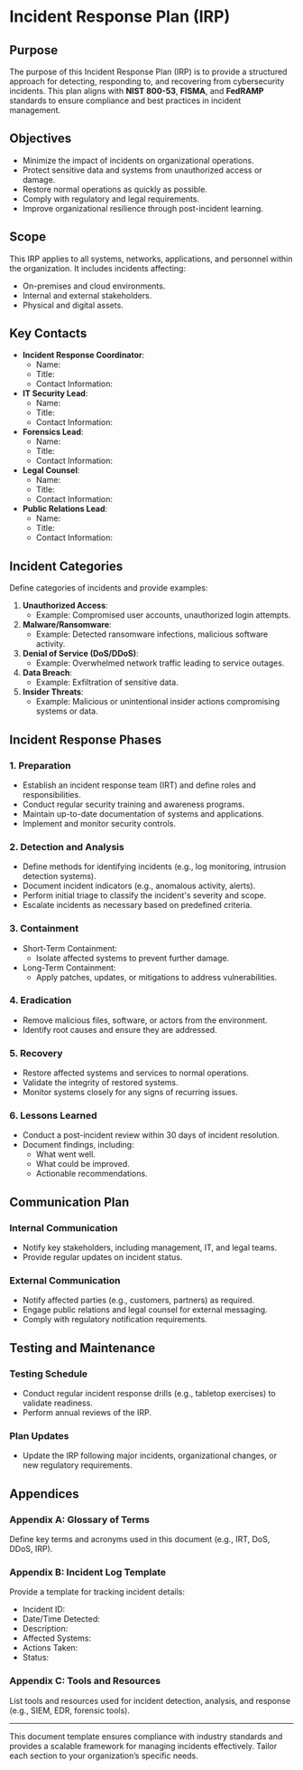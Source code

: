 # Incident Response Plan (IRP)

## Purpose
The purpose of this Incident Response Plan (IRP) is to provide a structured approach for detecting, responding to, and recovering from cybersecurity incidents. This plan aligns with **NIST 800-53**, **FISMA**, and **FedRAMP** standards to ensure compliance and best practices in incident management.

## Objectives
- Minimize the impact of incidents on organizational operations.
- Protect sensitive data and systems from unauthorized access or damage.
- Restore normal operations as quickly as possible.
- Comply with regulatory and legal requirements.
- Improve organizational resilience through post-incident learning.

## Scope
This IRP applies to all systems, networks, applications, and personnel within the organization. It includes incidents affecting:
- On-premises and cloud environments.
- Internal and external stakeholders.
- Physical and digital assets.

## Key Contacts
- **Incident Response Coordinator**:
  - Name:
  - Title:
  - Contact Information:
- **IT Security Lead**:
  - Name:
  - Title:
  - Contact Information:
- **Forensics Lead**:
  - Name:
  - Title:
  - Contact Information:
- **Legal Counsel**:
  - Name:
  - Title:
  - Contact Information:
- **Public Relations Lead**:
  - Name:
  - Title:
  - Contact Information:

## Incident Categories
Define categories of incidents and provide examples:
1. **Unauthorized Access**:
   - Example: Compromised user accounts, unauthorized login attempts.
2. **Malware/Ransomware**:
   - Example: Detected ransomware infections, malicious software activity.
3. **Denial of Service (DoS/DDoS)**:
   - Example: Overwhelmed network traffic leading to service outages.
4. **Data Breach**:
   - Example: Exfiltration of sensitive data.
5. **Insider Threats**:
   - Example: Malicious or unintentional insider actions compromising systems or data.

## Incident Response Phases
### 1. Preparation
- Establish an incident response team (IRT) and define roles and responsibilities.
- Conduct regular security training and awareness programs.
- Maintain up-to-date documentation of systems and applications.
- Implement and monitor security controls.

### 2. Detection and Analysis
- Define methods for identifying incidents (e.g., log monitoring, intrusion detection systems).
- Document incident indicators (e.g., anomalous activity, alerts).
- Perform initial triage to classify the incident's severity and scope.
- Escalate incidents as necessary based on predefined criteria.

### 3. Containment
- Short-Term Containment:
  - Isolate affected systems to prevent further damage.
- Long-Term Containment:
  - Apply patches, updates, or mitigations to address vulnerabilities.

### 4. Eradication
- Remove malicious files, software, or actors from the environment.
- Identify root causes and ensure they are addressed.

### 5. Recovery
- Restore affected systems and services to normal operations.
- Validate the integrity of restored systems.
- Monitor systems closely for any signs of recurring issues.

### 6. Lessons Learned
- Conduct a post-incident review within 30 days of incident resolution.
- Document findings, including:
  - What went well.
  - What could be improved.
  - Actionable recommendations.

## Communication Plan
### Internal Communication
- Notify key stakeholders, including management, IT, and legal teams.
- Provide regular updates on incident status.

### External Communication
- Notify affected parties (e.g., customers, partners) as required.
- Engage public relations and legal counsel for external messaging.
- Comply with regulatory notification requirements.

## Testing and Maintenance
### Testing Schedule
- Conduct regular incident response drills (e.g., tabletop exercises) to validate readiness.
- Perform annual reviews of the IRP.

### Plan Updates
- Update the IRP following major incidents, organizational changes, or new regulatory requirements.

## Appendices
### Appendix A: Glossary of Terms
Define key terms and acronyms used in this document (e.g., IRT, DoS, DDoS, IRP).

### Appendix B: Incident Log Template
Provide a template for tracking incident details:
- Incident ID:
- Date/Time Detected:
- Description:
- Affected Systems:
- Actions Taken:
- Status:

### Appendix C: Tools and Resources
List tools and resources used for incident detection, analysis, and response (e.g., SIEM, EDR, forensic tools).

---

This document template ensures compliance with industry standards and provides a scalable framework for managing incidents effectively. Tailor each section to your organization’s specific needs.
